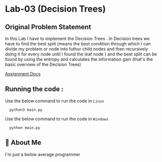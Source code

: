 
# Lab-03 (Decision Trees)


## Original Problem Statement

In this Lab I have to implement the Decision Trees . In Decision trees we have to find the best split (means the best condition through which I can divide my problem or node  into futhur child nodes and then recursively doing it for every node until I found the leaf node ) and the best split can be found by using the entropy and calculates the information gain (that's the basic overview of the Decision Trees)   


[Assignment Docs](https://docs.google.com/document/d/1hjua7wSDwNYiknkC7S6yoAm29yRgevyV6JLEbCtNeH4/edit?tab=t.0#heading=h.yq39bcxohkc3)


    
## Running the code :

Use the below command to run the code in `Linux`

```make
  python3 main.py 
```

Use the below command to run the code in `Windows` 

```make
  python main.py 
```




## 🚀 About Me
I'm just a below average programmer




